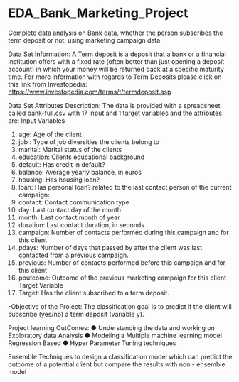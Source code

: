 # EDA_Bank_Marketing_Project
Complete data analysis on Bank data, whether the person subscribes the term deposit or not, using marketing campaign data.

Data Set Information:
A Term deposit is a deposit that a bank or a financial institution offers with a fixed rate (often better
than just opening a deposit account) in which your money will be returned back at a specific maturity
time. For more information with regards to Term Deposits please click on this link from Investopedia:
https://www.investopedia.com/terms/t/termdeposit.asp

Data Set Attributes Description:
The data is provided with a spreadsheet called bank-full.csv with 17 input and 1 target variables and
the attributes are:
Input Variables
1. age: Age of the client
2. job : Type of job diversities the clients belong to
3. marital: Marital status of the clients
4. education: Clients educational background
5. default: Has credit in default?
6. balance: Average yearly balance, in euros
7. housing: Has housing loan?
8. loan: Has personal loan?
related to the last contact person of the current campaign:
9. contact: Contact communication type
10. day: Last contact day of the month
11. month: Last contact month of year
12. duration: Last contact duration, in seconds
13. campaign: Number of contacts performed during this campaign and for this client
14. pdays: Number of days that passed by after the client was last contacted from a
previous campaign.
15. previous: Number of contacts performed before this campaign and for this client
16. poutcome: Outcome of the previous marketing campaign for this client
Target Variable
17. Target: Has the client subscribed to a term deposit.

-Objective of the Project:
The classification goal is to predict if the client will subscribe (yes/no) a term deposit
(variable y).

Project learning OutComes:
● Understanding the data and working on Exploratory data Analysis
● Modeling a Multiple machine learning model Regression Based
● Hyper Parameter Tuning techniques

Ensemble Techniques to design a classification model which can predict the outcome of
a potential client but compare the results with non - ensemble model
